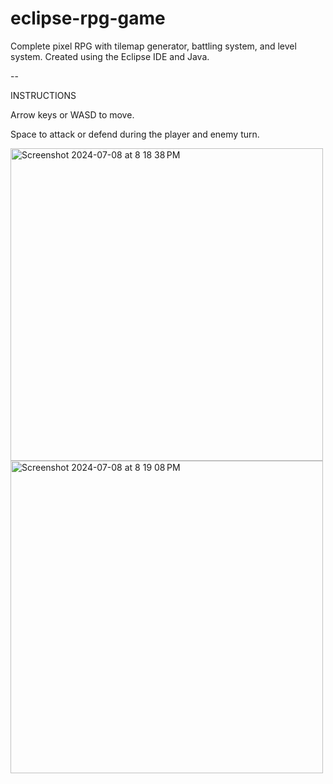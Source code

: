 # eclipse-rpg-game

Complete pixel RPG with tilemap generator, battling system, and level system. Created using the Eclipse IDE and Java.

--

INSTRUCTIONS

Arrow keys or WASD to move.

Space to attack or defend during the player and enemy turn.

<img width="500" alt="Screenshot 2024-07-08 at 8 18 38 PM" src="https://github.com/elvinfu/RPGGame/assets/12211944/9426f974-f31f-4f9d-aca4-2aae0719fc51">

<img width="500" alt="Screenshot 2024-07-08 at 8 19 08 PM" src="https://github.com/elvinfu/RPGGame/assets/12211944/f62a662c-e98f-4ece-8889-7cbf670a3af6">
